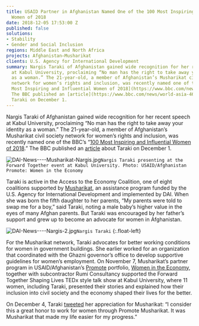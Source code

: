 ```yaml
---
title: USAID Partner in Afghanistan Named One of the 100 Most Inspiring and Influential
  Women of 2018
date: 2018-12-05 17:53:00 Z
published: false
solutions:
- Stability
- Gender and Social Inclusion
regions: Middle East and North Africa
projects: Afghanistan—Musharikat
clients: U.S. Agency for International Development
summary: Nargis Taraki of Afghanistan gained wide recognition for her recent speech
  at Kabul University, proclaiming “No man has the right to take away your identity
  as a woman.” The 21-year-old, a member of Afghanistan’s Musharikat civil society
  network for women’s rights and inclusion, was recently named one of the BBC’s “[100
  Most Inspiring and Influential Women of 2018](https://www.bbc.com/news/world-46225037).”
  The BBC published an [article](https://www.bbc.com/news/world-asia-46370981) about
  Taraki on December 1.
---
```


Nargis Taraki of Afghanistan gained wide recognition for her recent speech at Kabul University, proclaiming “No man has the right to take away your identity as a woman.” The 21-year-old, a member of Afghanistan’s Musharikat civil society network for women’s rights and inclusion, was recently named one of the BBC’s “[100 Most Inspiring and Influential Women of 2018](https://www.bbc.com/news/world-46225037).” The BBC published an [article](https://www.bbc.com/news/world-asia-46370981) about Taraki on December 1.

![DAI-News----Musharikat-Nargis.jpg](/uploads/DAI-News----Musharikat-Nargis.jpg)`Nargis Taraki presenting at the Forward Together event at Kabul University. Photo: USAID/Afghanistan Promote: Women in the Economy`

Taraki is active in the Access to the Economy Coalition, one of eight coalitions supported by [Musharikat](https://www.dai.com/our-work/projects/afghanistan-musharikat), an assistance program funded by the U.S. Agency for International Development and implemented by DAI. When she was born the fifth daughter to her parents, “My parents were told to swap me for a boy,” said Taraki, noting a male baby’s higher value in the eyes of many Afghan parents. But Taraki was encouraged by her father’s support and grew up to become an advocate for women in Afghanistan.

<!--more-->

![DAI-News----Nargis-2.jpg](/uploads/DAI-News----Nargis-2.jpg)`Nargis Taraki`
{:.float-left}

For the Musharikat network, Taraki advocates for better working conditions for women in government buildings. She earlier worked for an organization that coordinated with the Ghazni governor’s office to develop supportive guidelines for women’s employment. On November 7, Musharikat’s partner program in USAID/Afghanistan’s [Promote](https://www.usaid.gov/afghanistan/promote/) portfolio, [Women in the Economy](https://www.dai.com/our-work/projects/afghanistan-women-in-the-economy), together with subcontractor Rumi Consultancy supported the Forward Together Shaping Lives TEDx style talk show at Kabul University, where 11 women, including Taraki, presented their stories and explained how their inclusion into civil society and the economy shaped their lives for the better.

On December 4, Taraki [tweeted](https://twitter.com/TarakiNargis/status/1070006043059650560) her appreciation for Musharikat: “I consider this a great honor to work for women through Promote Musharikat. It was Musharikat that made my life easier for my progress.”